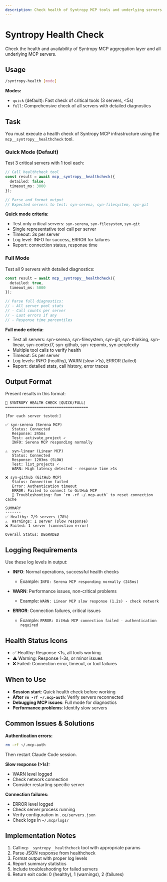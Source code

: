 ```yaml
---
description: Check health of Syntropy MCP tools and underlying servers
---
```


# Syntropy Health Check

Check the health and availability of Syntropy MCP aggregation layer and all underlying MCP servers.

## Usage

```bash
/syntropy-health [mode]
```

**Modes:**
- `quick` (default): Fast check of critical tools (3 servers, <5s)
- `full`: Comprehensive check of all servers with detailed diagnostics

## Task

You must execute a health check of Syntropy MCP infrastructure using the `mcp__syntropy__healthcheck` tool.

### Quick Mode (Default)

Test 3 critical servers with 1 tool each:

```typescript
// Call healthcheck tool
const result = await mcp__syntropy__healthcheck({
  detailed: false,
  timeout_ms: 3000
});

// Parse and format output
// Expected servers to test: syn-serena, syn-filesystem, syn-git
```

**Quick mode criteria:**
- Test only critical servers: `syn-serena`, `syn-filesystem`, `syn-git`
- Single representative tool call per server
- Timeout: 3s per server
- Log level: INFO for success, ERROR for failures
- Report: connection status, response time

### Full Mode

Test all 9 servers with detailed diagnostics:

```typescript
const result = await mcp__syntropy__healthcheck({
  detailed: true,
  timeout_ms: 5000
});

// Parse full diagnostics:
// - All server pool stats
// - Call counts per server
// - Last errors if any
// - Response time percentiles
```

**Full mode criteria:**
- Test all servers: syn-serena, syn-filesystem, syn-git, syn-thinking, syn-linear, syn-context7, syn-github, syn-repomix, syn-perplexity
- Multiple tool calls to verify health
- Timeout: 5s per server
- Log levels: INFO (healthy), WARN (slow >1s), ERROR (failed)
- Report: detailed stats, call history, error traces

## Output Format

Present results in this format:

```
🏥 SYNTROPY HEALTH CHECK [QUICK/FULL]
=====================================

[For each server tested:]

✅ syn-serena (Serena MCP)
   Status: Connected
   Response: 245ms
   Test: activate_project ✓
   INFO: Serena MCP responding normally

⚠️  syn-linear (Linear MCP)
   Status: Connected  
   Response: 1203ms (SLOW)
   Test: list_projects ✓
   WARN: High latency detected - response time >1s

❌ syn-github (GitHub MCP)
   Status: Connection failed
   Error: Authentication timeout
   ERROR: Failed to connect to GitHub MCP
   🔧 Troubleshooting: Run `rm -rf ~/.mcp-auth` to reset connection cache

SUMMARY
-------
✅ Healthy: 7/9 servers (78%)
⚠️  Warnings: 1 server (slow response)
❌ Failed: 1 server (connection error)

Overall Status: DEGRADED
```

## Logging Requirements

Use these log levels in output:

- **INFO**: Normal operations, successful health checks
  - Example: `INFO: Serena MCP responding normally (245ms)`
  
- **WARN**: Performance issues, non-critical problems
  - Example: `WARN: Linear MCP slow response (1.2s) - check network`
  
- **ERROR**: Connection failures, critical issues
  - Example: `ERROR: GitHub MCP connection failed - authentication required`

## Health Status Icons

- ✅ Healthy: Response <1s, all tools working
- ⚠️ Warning: Response 1-3s, or minor issues
- ❌ Failed: Connection error, timeout, or tool failures

## When to Use

- **Session start**: Quick health check before working
- **After `rm -rf ~/.mcp-auth`**: Verify servers reconnected
- **Debugging MCP issues**: Full mode for diagnostics
- **Performance problems**: Identify slow servers

## Common Issues & Solutions

**Authentication errors:**
```bash
rm -rf ~/.mcp-auth
```
Then restart Claude Code session.

**Slow response (>1s):**
- WARN level logged
- Check network connection
- Consider restarting specific server

**Connection failures:**
- ERROR level logged
- Check server process running
- Verify configuration in `.ce/servers.json`
- Check logs in `~/.mcp/logs/`

## Implementation Notes

1. Call `mcp__syntropy__healthcheck` tool with appropriate params
2. Parse JSON response from healthcheck
3. Format output with proper log levels
4. Report summary statistics
5. Include troubleshooting for failed servers
6. Return exit code: 0 (healthy), 1 (warnings), 2 (failures)

